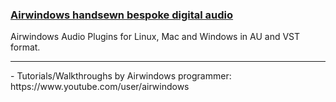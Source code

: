 ### [Airwindows handsewn bespoke digital audio](http://www.airwindows.com/)
Airwindows Audio Plugins for Linux, Mac and Windows in AU and VST format.
<hr>
- Tutorials/Walkthroughs by Airwindows programmer: https://www.youtube.com/user/airwindows
